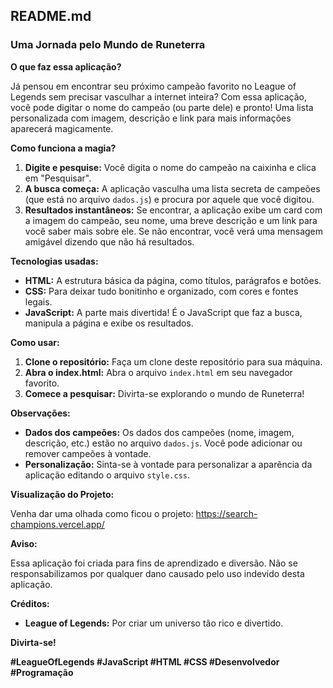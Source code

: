 ## **README.md**

### **Uma Jornada pelo Mundo de Runeterra**

**O que faz essa aplicação?**

Já pensou em encontrar seu próximo campeão favorito no League of Legends sem precisar vasculhar a internet inteira? Com essa aplicação, você pode digitar o nome do campeão (ou parte dele) e pronto! Uma lista personalizada com imagem, descrição e link para mais informações aparecerá magicamente.

**Como funciona a magia?**

1. **Digite e pesquise:** Você digita o nome do campeão na caixinha e clica em "Pesquisar".
2. **A busca começa:** A aplicação vasculha uma lista secreta de campeões (que está no arquivo `dados.js`) e procura por aquele que você digitou.
3. **Resultados instantâneos:** Se encontrar, a aplicação exibe um card com a imagem do campeão, seu nome, uma breve descrição e um link para você saber mais sobre ele. Se não encontrar, você verá uma mensagem amigável dizendo que não há resultados.

**Tecnologias usadas:**

* **HTML:** A estrutura básica da página, como títulos, parágrafos e botões.
* **CSS:** Para deixar tudo bonitinho e organizado, com cores e fontes legais.
* **JavaScript:** A parte mais divertida! É o JavaScript que faz a busca, manipula a página e exibe os resultados.

**Como usar:**

1. **Clone o repositório:** Faça um clone deste repositório para sua máquina.
2. **Abra o index.html:** Abra o arquivo `index.html` em seu navegador favorito.
3. **Comece a pesquisar:** Divirta-se explorando o mundo de Runeterra!

**Observações:**

* **Dados dos campeões:** Os dados dos campeões (nome, imagem, descrição, etc.) estão no arquivo `dados.js`. Você pode adicionar ou remover campeões à vontade.
* **Personalização:** Sinta-se à vontade para personalizar a aparência da aplicação editando o arquivo `style.css`.

**Visualização do Projeto:**

Venha dar uma olhada como ficou o projeto: https://search-champions.vercel.app/

**Aviso:**

Essa aplicação foi criada para fins de aprendizado e diversão. Não se responsabilizamos por qualquer dano causado pelo uso indevido desta aplicação.

**Créditos:**

* **League of Legends:** Por criar um universo tão rico e divertido.

**Divirta-se!**

**#LeagueOfLegends #JavaScript #HTML #CSS #Desenvolvedor #Programação**
